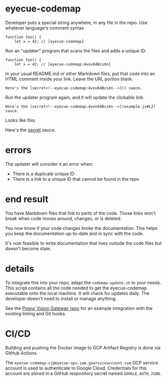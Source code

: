 # eyecue-codemap

Developer puts a special string anywhere, in any file in the repo. Use whatever language's comment syntax.

```
function foo() {
    let x = 42; // [eyecue-codemap]
```

Run an "updater" program that scans the files and adds a unique ID:

```
function foo() {
    let x = 42; // [eyecue-codemap:4vov64BcsXn]
```

In your usual README.md or other Markdown files, put that code into an HTML comment inside your link. Leave the URL
portion blank.

```
Here's the [secret<!--eyecue-codemap:4vov64BcsXn-->]() sauce.
```

Run the updater program again, and it will update the clickable link.

```
Here's the [secret<!--eyecue-codemap:4vov64BcsXn-->](example.js#L2) sauce.
```

Looks like this:

Here's the [secret<!--eyecue-codemap:4vov64BcsXn-->](example.js#L2) sauce.

# errors

The updater will consider it an error when:

* There is a duplicate unique ID
* There is a link to a unique ID that cannot be found in the repo

# end result

You have Markdown files that link to parts of the code. Those links won't break when code moves around, changes, or is
deleted.

You now know if your code changes broke the documentation. This helps you keep the documentation up-to-date and in sync
with the code.

It's now feasible to write documentation that lives outside the code files but doesn't become stale.

# details

To integrate this into your repo, adapt the `codemap-update.sh` to your needs. This script contains all the code needed
to get the eyecue-codemap executable onto the local machine. It will check for updates daily. The developer doesn't need
to install or manage anything.

See the [Powur Vision Gateway repo](https://github.com/eyecuelab/powur-vision-gateway) for an example integration with
the existing linting and Git hooks.

# CI/CD

Building and pushing the Docker image to GCP Artifact Registry is done via GitHub Actions.

The `eyecue-codemap-ci@eyecue-ops.iam.gserviceaccount.com` GCP service account is used to authenticate to Google Cloud. Credentials for this account are stored in a GitHub respository secret named `GOOGLE_AUTH_JSON`.
